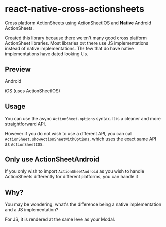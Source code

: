 # react-native-cross-actionsheets

Cross platform ActionSheets using ActionSheetIOS and **Native** Android ActionSheets.

Created this library because there weren't many good cross platform ActionSheet libraries. Most libraries out there use JS implementations instead of native implementations. The few that do have native implementations have dated looking UIs.

## Preview

Android

iOS (uses ActionSheetIOS)

## Usage

You can use the async `ActionSheet.options` syntax. It is a cleaner and more straightforward API.

However if you do not wish to use a different API, you can call `ActionSheet.showActionSheetWithOptions`, which uses the exact same API as `ActionSheetIOS`.

## Only use ActionSheetAndroid

If you only wish to import `ActionSheetAndroid` as you wish to handle ActionSheets differently for different platforms, you can handle it

## Why?

You may be wondering, what's the difference being a native implementation and a JS implementation?

For JS, it is rendered at the same level as your Modal.
